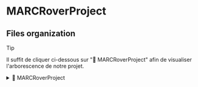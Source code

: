 # MARCRoverProject

## Files organization
> [!TIP]
> Il suffit de cliquer ci-dessous sur "📁 MARCRoverProject" afin de visualiser l'arborescence de notre projet.


<details>
<summary> 📁 MARCRoverProject </summary>

- `main.c`
- `loc.c`
- `loc.h`
- `map.c`
- `map.h`
- `moves.c`
- `moves.h`
- `queue.c`
- `queue.h`
- `stack.c`
- `stack.h`
- `tree.c`
- `tree.h`
<details>
<summary> 📁 maps </summary>
  
- `example1.map`
- `training.map`
</details>
</details>
